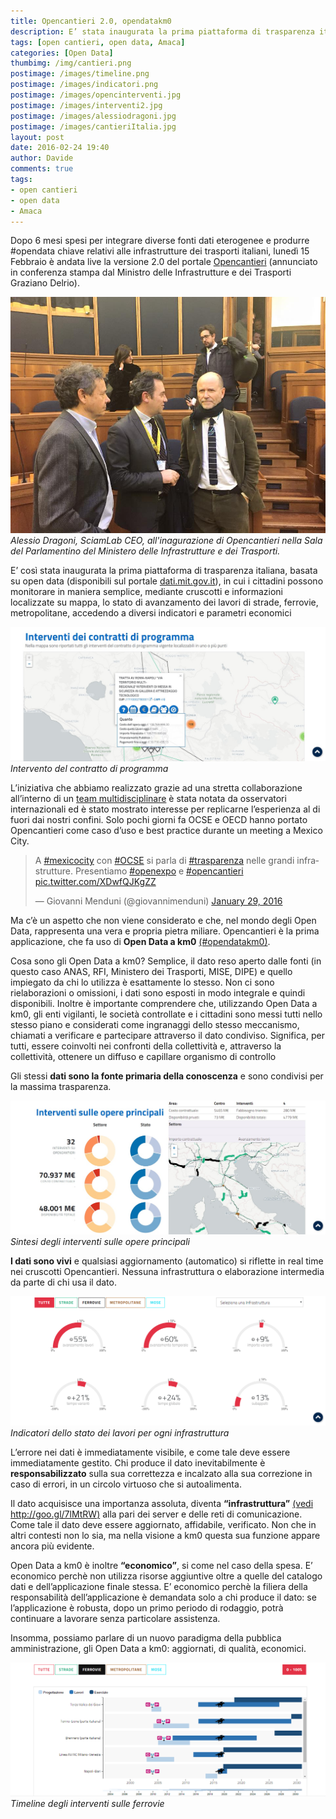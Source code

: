 ```yaml
---
title: Opencantieri 2.0, opendatakm0
description: E’ stata inaugurata la prima piattaforma di trasparenza italiana che permette monitorare lo stato di avanzamento dei lavori di strade, ferrovie, metropolitane
tags: [open cantieri, open data, Amaca]
categories: [Open Data]
thumbimg: /img/cantieri.png
postimage: /images/timeline.png
postimage: /images/indicatori.png
postimage: /images/opencinterventi.jpg
postimage: /images/interventi2.jpg
postimage: /images/alessiodragoni.jpg 
postimage: /images/cantieriItalia.jpg
layout: post
date: 2016-02-24 19:40
author: Davide
comments: true
tags:
- open cantieri
- open data
- Amaca
---
```


Dopo 6 mesi spesi per integrare diverse fonti dati eterogenee e produrre #opendata chiave relativi alle infrastrutture dei trasporti italiani, lunedì 15 Febbraio è andata live la versione 2.0 del portale [Opencantieri](http://opencantieri.mit.gov.it/) (annunciato in conferenza stampa dal Ministro delle Infrastrutture e dei Trasporti Graziano Delrio).

![Cantieri](https://github.com/sciamlab/blog/blob/gh-pages/images/alessiodragoni.jpg?raw=true)
*Alessio Dragoni, SciamLab CEO, all'inagurazione di Opencantieri nella Sala del Parlamentino del Ministero delle Infrastrutture e dei Trasporti.*

E’ così stata inaugurata la  prima piattaforma di trasparenza italiana, basata su open data (disponibili sul portale [dati.mit.gov.it](http://dati.mit.gov.it/catalog/dataset)), in cui i cittadini possono monitorare in maniera semplice, mediante cruscotti e informazioni localizzate su mappa, lo stato di avanzamento dei lavori di strade, ferrovie, metropolitane, accedendo a diversi indicatori e parametri economici

![Cantieri](https://github.com/sciamlab/blog/blob/gh-pages/images/interventi2.jpg?raw=true)
*Intervento del contratto di programma*

L’iniziativa che abbiamo realizzato grazie ad una stretta collaborazione all’interno di un [team multidisciplinare](http://opencantieri.mit.gov.it/crediti) è stata notata da osservatori internazionali ed è stato mostrato interesse per replicarne l’esperienza al di fuori dai nostri confini. Solo pochi giorni fa OCSE‬ e ‪‎OECD‬ hanno portato Opencantieri come caso d’uso e best practice durante un meeting a Mexico City.

<blockquote class="twitter-tweet" data-lang="en"><p lang="it" dir="ltr">A <a href="https://twitter.com/hashtag/mexicocity?src=hash">#mexicocity</a> con <a href="https://twitter.com/hashtag/OCSE?src=hash">#OCSE</a> si parla di <a href="https://twitter.com/hashtag/trasparenza?src=hash">#trasparenza</a> nelle grandi infrastrutture. Presentiamo <a href="https://twitter.com/hashtag/openexpo?src=hash">#openexpo</a> e <a href="https://twitter.com/hashtag/opencantieri?src=hash">#opencantieri</a> <a href="https://t.co/XDwfQJKgZZ">pic.twitter.com/XDwfQJKgZZ</a></p>&mdash; Giovanni Menduni (@giovannimenduni) <a href="https://twitter.com/giovannimenduni/status/693101424465432576">January 29, 2016</a></blockquote>
<script async src="//platform.twitter.com/widgets.js" charset="utf-8"></script>

Ma c’è un aspetto che non viene considerato e che, nel mondo degli Open Data, rappresenta una vera e propria pietra miliare. Opencantieri è la prima applicazione, che fa uso di **Open Data a km0** [(#opendatakm0)](https://twitter.com/search?f=tweets&q=%23opendatakm0&src=typd).

Cosa sono gli Open Data a km0? Semplice, il dato reso aperto dalle fonti (in questo caso ANAS, RFI, Ministero dei Trasporti, MISE, DIPE) e quello impiegato da chi lo utilizza è esattamente lo stesso. Non ci sono rielaborazioni o omissioni, i dati sono esposti in modo integrale e quindi disponibili. Inoltre è importante comprendere che, utilizzando Open Data a km0, gli enti vigilanti, le società controllate e i cittadini sono messi tutti nello stesso piano e considerati come ingranaggi dello stesso meccanismo, chiamati a verificare e partecipare attraverso il dato condiviso. Significa, per tutti, essere coinvolti nei confronti della collettività e, attraverso la collettività, ottenere un diffuso e capillare organismo di controllo

Gli stessi **dati sono la fonte primaria della conoscenza** e sono condivisi per la massima trasparenza.

![Cantieri](https://github.com/sciamlab/blog/blob/gh-pages/images/opencinterventi.jpg?raw=true)
*Sintesi degli interventi sulle opere principali*

**I dati sono vivi** e qualsiasi aggiornamento (automatico) si riflette in real time nei cruscotti Opencantieri. Nessuna infrastruttura o elaborazione intermedia da parte di chi usa il dato.

![Cantieri](https://github.com/sciamlab/blog/blob/gh-pages/images/indicatori.png?raw=true)
*Indicatori dello stato dei lavori per ogni infrastruttura*

L’errore nei dati è immediatamente visibile, e come tale deve essere immediatamente gestito. Chi produce il dato inevitabilmente è **responsabilizzato** sulla sua correttezza e incalzato alla sua correzione in caso di errori, in un circolo virtuoso che si autoalimenta.

Il dato acquisisce una importanza assoluta, diventa **“infrastruttura”** [(vedi http://goo.gl/7lMtRW)](http://www.techeconomy.it/2016/01/27/open-data-tutta-colpa-un-not-available/) alla pari dei server e delle reti di comunicazione. Come tale il dato deve essere aggiornato, affidabile, verificato. Non che in altri contesti non lo sia, ma nella visione a km0 questa sua funzione appare ancora più evidente.

Open Data a km0 è inoltre **“economico”**, si come nel caso della spesa. E’ economico perchè non utilizza risorse aggiuntive oltre a quelle del catalogo dati e dell’applicazione finale stessa. E’ economico perchè la filiera della responsabilità dell’applicazione è demandata solo a chi produce il dato: se l’applicazione è robusta, dopo un primo periodo di rodaggio, potrà continuare a lavorare senza particolare assistenza.

Insomma, possiamo parlare di un nuovo paradigma della pubblica amministrazione, gli Open Data a km0: aggiornati, di qualità, economici.

![Cantieri](https://github.com/sciamlab/blog/blob/gh-pages/images/timeline.png?raw=true)
*Timeline degli interventi sulle ferrovie*

